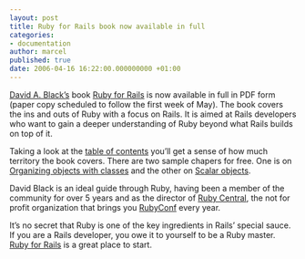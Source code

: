 ```yaml
---
layout: post
title: Ruby for Rails book now available in full
categories:
- documentation
author: marcel
published: true
date: 2006-04-16 16:22:00.000000000 +01:00
---
```

<p><a href="http://www.rubypowerandlight.com">David A. Black&#8217;s</a>  book <a href="http://www.manning.com/black/">Ruby for Rails</a> is now available in full in <span class="caps">PDF</span> form (paper copy scheduled to follow the first week of May). The book covers the ins and outs of Ruby with a focus on Rails. It is aimed at Rails developers who want to gain a deeper understanding of Ruby beyond what Rails builds on top of it.</p>
<p>Taking a look at the <a href="http://www.manning.com/black/excerpt_contents.html">table of contents</a> you&#8217;ll get a sense of how much territory the book covers. There are two sample chapers for free. One is on <a href="http://www.manning-source.com/books/black/black_ch05.pdf">Organizing objects with classes</a> and the other on <a href="http://www.manning-source.com/books/black/black_ch10.pdf">Scalar objects</a>.</p>
<p>David Black is an ideal guide through Ruby,  having been a member of the community for over 5 years and as the director of <a href="http://rubycentral.org/">Ruby Central</a>, the not for profit organization that brings you <a href="http://www.rubyconf.org/">RubyConf</a> every year.</p>
<p>It&#8217;s no secret that Ruby is one of the key ingredients in Rails&#8217; special sauce. If you are a Rails developer, you owe it to yourself to be a Ruby master. <a href="http://www.manning.com/black/">Ruby for Rails</a> is a great place to start.</p>